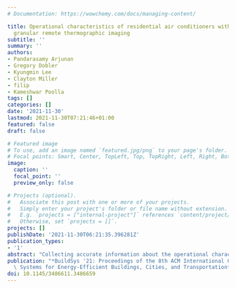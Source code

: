 ```yaml
---
# Documentation: https://wowchemy.com/docs/managing-content/

title: Operational characteristics of residential air conditioners with temporally
  granular remote thermographic imaging
subtitle: ''
summary: ''
authors:
- Pandarasamy Arjunan
- Gregory Dobler
- Kyungmin Lee
- Clayton Miller
- filip
- Kameshwar Poolla
tags: []
categories: []
date: '2021-11-30'
lastmod: 2021-11-30T07:21:46+01:00
featured: false
draft: false

# Featured image
# To use, add an image named `featured.jpg/png` to your page's folder.
# Focal points: Smart, Center, TopLeft, Top, TopRight, Left, Right, BottomLeft, Bottom, BottomRight.
image:
  caption: ''
  focal_point: ''
  preview_only: false

# Projects (optional).
#   Associate this post with one or more of your projects.
#   Simply enter your project's folder or file name without extension.
#   E.g. `projects = ["internal-project"]` references `content/project/deep-learning/index.md`.
#   Otherwise, set `projects = []`.
projects: []
publishDate: '2021-11-30T06:21:35.396281Z'
publication_types:
- '1'
abstract: "Collecting accurate information about the operational characteristics of buildings is essential for many performance analyses including energy auditing and benchmarking. While most of the existing solutions involve manual inspection of building premises, surveys, or in-situ sensor deployment, these techniques are intrusive and/or time-intensive, limiting their applicability at larger, city-level spatial scales. Complementing these solutions, we present a wide-area infrared thermography (IRT) based system for measuring a building's operational characteristics remotely in a non-intrusive and scalable way, and we describe the image capture, processing pipeline, and preliminary results from an initial deployment of this system focusing on the operational characteristics of air-conditioning units. The data collection consisted of infrared imaging of a residential building for 50 days at continuous 10-second intervals. The infrared brightness variations of exterior split air-conditioners fixtures were extracted for each image, and operational attributes were then extracted from the resultant time series. Using state-based change point detection methods to determine times at which air-conditioners are operational, our preliminary analysis focuses on phenomenological patterns of activity with two main findings. First, we demonstrate our ability to determine the operational characteristics of air-conditioners and in particular the fact that they exhibit two distinct modes: continuous operation and cycling behavior. Second, we find that the fraction of 'on' time spent in the cycling mode is characteristically longer for lower external temperatures, consistent with the hypothesis that the cycling mode represents a reaching of set temperature. Finally, we outline future research directions and challenges in leveraging IRT for behavioral studies of cooling system use and proactive assessment of air-conditioners towards the development of scalable virtual energy auditing."
publication: "*BuildSys '21: Proceedings of the 8th ACM International Conference on\
  \ Systems for Energy-Efficient Buildings, Cities, and Transportation*"
doi: 10.1145/3486611.3486659
---
```

